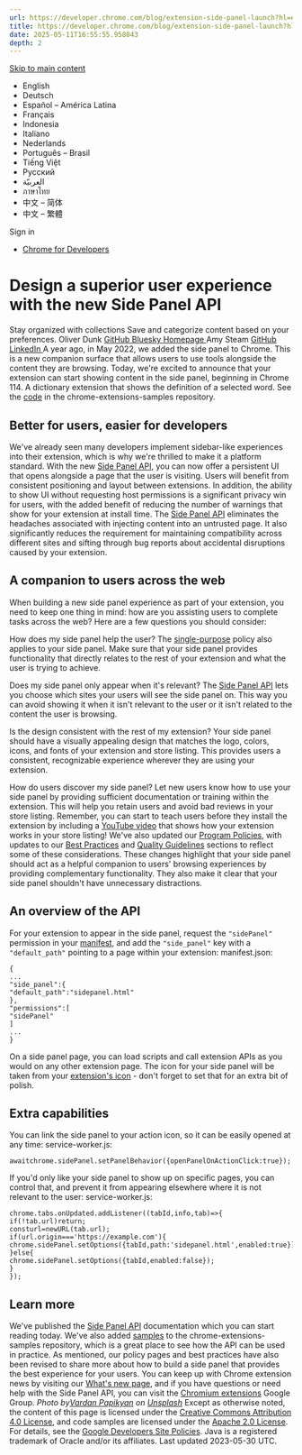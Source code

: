 ```yaml
---
url: https://developer.chrome.com/blog/extension-side-panel-launch?hl=en
title: https://developer.chrome.com/blog/extension-side-panel-launch?hl=en
date: 2025-05-11T16:55:55.958043
depth: 2
---
```


[ Skip to main content ](https://developer.chrome.com/blog/extension-side-panel-launch?hl=en#main-content)
  * English
  * Deutsch
  * Español – América Latina
  * Français
  * Indonesia
  * Italiano
  * Nederlands
  * Português – Brasil
  * Tiếng Việt
  * Русский
  * العربيّة
  * ภาษาไทย
  * 中文 – 简体
  * 中文 – 繁體

Sign in


  * [ Chrome for Developers ](https://developer.chrome.com/)


#  Design a superior user experience with the new Side Panel API 
Stay organized with collections  Save and categorize content based on your preferences. 
Oliver Dunk 
[ GitHub ](https://github.com/oliverdunk) [ Bluesky ](https://bsky.app/profile/oliverdunk.com) [ Homepage ](https://oliverdunk.com)
Amy Steam 
[ GitHub ](https://github.com/amysteam) [ LinkedIn ](https://www.linkedin.com/in/amysteam)
A year ago, in May 2022, we added the side panel to Chrome. This is a new companion surface that allows users to use tools alongside the content they are browsing. Today, we're excited to announce that your extension can start showing content in the side panel, beginning in Chrome 114.
A dictionary extension that shows the definition of a selected word. See the [code](https://github.com/GoogleChrome/chrome-extensions-samples/tree/main/functional-samples/sample.sidepanel-dictionary) in the chrome-extensions-samples repository. 
## Better for users, easier for developers
We've already seen many developers implement sidebar-like experiences into their extension, which is why we're thrilled to make it a platform standard. With the new [Side Panel API](https://developer.chrome.com/docs/extensions/reference/api/sidePanel), you can now offer a persistent UI that opens alongside a page that the user is visiting. Users will benefit from consistent positioning and layout between extensions. In addition, the ability to show UI without requesting host permissions is a significant privacy win for users, with the added benefit of reducing the number of warnings that show for your extension at install time.
The [Side Panel API](https://developer.chrome.com/docs/extensions/reference/api/sidePanel) eliminates the headaches associated with injecting content into an untrusted page. It also significantly reduces the requirement for maintaining compatibility across different sites and sifting through bug reports about accidental disruptions caused by your extension.
## A companion to users across the web
When building a new side panel experience as part of your extension, you need to keep one thing in mind: how are you assisting users to complete tasks across the web? Here are a few questions you should consider: 

How does my side panel help the user?
    The [single-purpose](https://developer.chrome.com/docs/extensions/mv3/quality_guidelines#single-purpose) policy also applies to your side panel. Make sure that your side panel provides functionality that directly relates to the rest of your extension and what the user is trying to achieve. 

Does my side panel only appear when it's relevant?
    The [Side Panel API](https://developer.chrome.com/docs/extensions/reference/sidePanel/#by-site) lets you choose which sites your users will see the side panel on. This way you can avoid showing it when it isn't relevant to the user or it isn't related to the content the user is browsing. 

Is the design consistent with the rest of my extension?
    Your side panel should have a visually appealing design that matches the logo, colors, icons, and fonts of your extension and store listing. This provides users a consistent, recognizable experience wherever they are using your extension. 

How do users discover my side panel?
    Let new users know how to use your side panel by providing sufficient documentation or training within the extension. This will help you retain users and avoid bad reviews in your store listing. Remember, you can start to teach users before they install the extension by including a [YouTube video](https://developer.chrome.com/docs/webstore/cws-dashboard-listing#graphic-assets) that shows how your extension works in your store listing!
We've also updated our [Program Policies](https://developer.chrome.com/docs/webstore/program-policies), with updates to our [Best Practices](https://developer.chrome.com/docs/webstore/program-policies/best-practices) and [Quality Guidelines](https://developer.chrome.com/docs/webstore/program-policies/quality-guidelines) sections to reflect some of these considerations. These changes highlight that your side panel should act as a helpful companion to users' browsing experiences by providing complementary functionality. They also make it clear that your side panel shouldn't have unnecessary distractions.
## An overview of the API
For your extension to appear in the side panel, request the `"sidePanel"` permission in your [manifest](https://developer.chrome.com/docs/extensions/mv3/manifest), and add the `"side_panel"` key with a `"default_path"` pointing to a page within your extension:
manifest.json:
```
{
...
"side_panel":{
"default_path":"sidepanel.html"
},
"permissions":[
"sidePanel"
]
...
}

```

On a side panel page, you can load scripts and call extension APIs as you would on any other extension page. The icon for your side panel will be taken from your [extension's icon](https://developer.chrome.com/docs/extensions/mv3/manifest/icons) - don't forget to set that for an extra bit of polish.
## Extra capabilities
You can link the side panel to your action icon, so it can be easily opened at any time:
service-worker.js:
```
awaitchrome.sidePanel.setPanelBehavior({openPanelOnActionClick:true});

```

If you'd only like your side panel to show up on specific pages, you can control that, and prevent it from appearing elsewhere where it is not relevant to the user:
service-worker.js:
```
chrome.tabs.onUpdated.addListener((tabId,info,tab)=>{
if(!tab.url)return;
consturl=newURL(tab.url);
if(url.origin==='https://example.com'){
chrome.sidePanel.setOptions({tabId,path:'sidepanel.html',enabled:true});
}else{
chrome.sidePanel.setOptions({tabId,enabled:false});
}
});

```

## Learn more
We've published the [Side Panel API](https://developer.chrome.com/docs/extensions/reference/api/sidePanel) documentation which you can start reading today. We've also added [samples](https://github.com/GoogleChrome/chrome-extensions-samples/tree/main/functional-samples/) to the chrome-extensions-samples repository, which is a great place to see how the API can be used in practice.
As mentioned, our policy pages and best practices have also been revised to share more about how to build a side panel that provides the best experience for your users.
You can keep up with Chrome extension news by visiting our [What's new page](https://developer.chrome.com/docs/extensions/whatsnew), and if you have questions or need help with the Side Panel API, you can visit the [Chromium extensions](https://groups.google.com/a/chromium.org/g/chromium-extensions) Google Group.
_Photo by[Vardan Papikyan](https://unsplash.com/@timberfoster?utm_source=unsplash&utm_medium=referral&utm_content=creditCopyText) on [Unsplash](https://unsplash.com/photos/lSegRSDBMLw?utm_source=unsplash&utm_medium=referral&utm_content=creditCopyText)_
Except as otherwise noted, the content of this page is licensed under the [Creative Commons Attribution 4.0 License](https://creativecommons.org/licenses/by/4.0/), and code samples are licensed under the [Apache 2.0 License](https://www.apache.org/licenses/LICENSE-2.0). For details, see the [Google Developers Site Policies](https://developers.google.com/site-policies). Java is a registered trademark of Oracle and/or its affiliates.
Last updated 2023-05-30 UTC.

